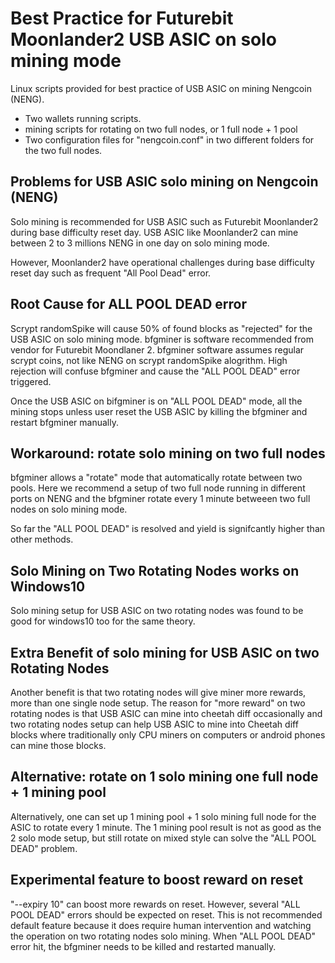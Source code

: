 # Best Practice for Futurebit Moonlander2 USB ASIC on solo mining mode 

Linux scripts provided for best practice of USB ASIC on mining Nengcoin (NENG). 

* Two wallets running scripts.
* mining scripts for rotating on two full nodes, or 1 full node + 1 pool
* Two configuration files for "nengcoin.conf" in two different folders for the two full nodes.

## Problems for USB ASIC solo mining on  Nengcoin (NENG)

Solo mining is recommended for USB ASIC such as Futurebit Moonlander2 during base difficulty reset day. 
USB ASIC like Moonlander2 can mine between 2 to 3 millions NENG in one day on solo mining mode. 

However, Moonlander2 have operational challenges during base difficulty reset day such as frequent 
"All Pool Dead" error.  

## Root Cause for ALL POOL DEAD error

Scrypt randomSpike will cause 50% of found blocks as "rejected" for the USB ASIC on solo mining mode. 
bfgminer is software recommended from vendor for Futurebit Moondlaner 2.  bfgminer software assumes regular scrypt coins, not like NENG on scrypt randomSpike alogrithm.  High rejection will confuse bfgminer and cause the "ALL POOL DEAD" error triggered. 
 
Once the USB ASIC on bifgminer is on "ALL POOL DEAD" mode, all the mining stops unless user reset the USB ASIC by killing the bfgminer and restart bfgminer manually. 


## Workaround: rotate solo mining on two full nodes 


bfgminer allows a "rotate" mode that automatically rotate between two pools.  Here we recommend 
a setup of two full node running in different ports on NENG and the bfgminer rotate every 1 minute betweeen 
two full nodes on solo mining mode. 

So far the "ALL POOL DEAD" is resolved and yield is signifcantly higher than other methods. 

## Solo Mining on Two Rotating Nodes works on Windows10

Solo mining setup for USB ASIC on two rotating nodes was found to be good for windows10 too for the
same theory.  

## Extra Benefit of solo mining for USB ASIC on two Rotating Nodes

Another benefit is that two rotating nodes will give miner more rewards, more than one single node setup.  The reason for "more reward" on two rotating nodes is that USB ASIC can mine into cheetah diff occasionally and two rotating nodes setup can help USB ASIC to mine into Cheetah diff blocks where traditionally only CPU miners on computers or android phones can mine those blocks.

## Alternative: rotate on 1 solo mining one full node + 1 mining pool

Alternatively, one can set up 1 mining pool + 1 solo mining full node for the ASIC to rotate every 1 minute. 
 The 1 mining pool result is not as good as the 2 solo mode setup, but still rotate on mixed style can solve the "ALL POOL DEAD" problem. 

## Experimental feature to boost reward on reset
"--expiry 10" can boost more rewards on reset. However, several "ALL POOL DEAD" errors should be expected on reset.  This is not recommended default feature because it does require human intervention and watching the operation on two rotating nodes solo mining. When "ALL POOL DEAD" error hit, the bfgminer needs to be killed and restarted manually.   
